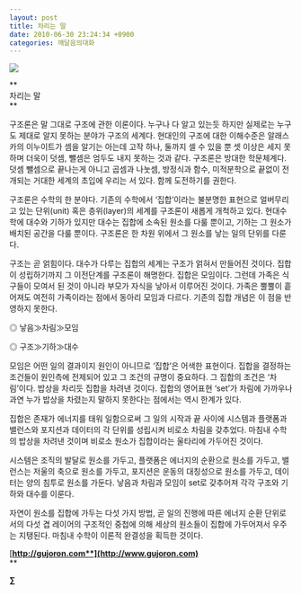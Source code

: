 ```yaml
---
layout: post
title: 차리는 말
date: 2010-06-30 23:24:34 +0900
categories: 깨달음의대화
---
```

![](http://gujoron.com/xe/files/attach/images/187/429/102/z2.JPG)  





  


**  
차리는 말  
** 

구조론은 말 그대로 구조에 관한 이론이다. 누구나 다 알고 있는듯 하지만 실제로는 누구도 제대로 알지 못하는 분야가 구조의 세계다. 현대인의 구조에 대한 이해수준은 알래스카의 이누이트가 셈을 알기는 아는데 고작 하나, 둘까지 셀 수 있을 뿐 셋 이상은 세지 못하며 더욱이 덧셈, 뺄셈은 엄두도 내지 못하는 것과 같다. 구조론은 방대한 학문체계다. 덧셈 뺄셈으로 끝나는게 아니고 곱셈과 나눗셈, 방정식과 함수, 미적분학으로 끝없이 전개되는 거대한 세계의 초입에 우리는 서 있다. 함께 도전하기를 권한다. 





구조론은 수학의 한 분야다. 기존의 수학에서 ‘집합’이라는 불분명한 표현으로 얼버무리고 있는 단위(unit) 혹은 층위(layer)의 세계를 구조론이 새롭게 개척하고 있다. 현대수학에 대수와 기하가 있지만 대수는 집합에 소속된 원소를 다룰 뿐이고, 기하는 그 원소가 배치된 공간을 다룰 뿐이다. 구조론은 한 차원 위에서 그 원소를 낳는 일의 단위를 다룬다. 

  
구조는 곧 얽힘이다. 대수가 다루는 집합의 세계는 구조가 얽혀서 만들어진 것이다. 집합이 성립하기까지 그 이전단계를 구조론이 해명한다. 집합은 모임이다. 그런데 가족은 식구들이 모여서 된 것이 아니라 부모가 자식을 낳아서 이루어진 것이다. 가족은 뿔뿔이 흩어져도 여전히 가족이라는 점에서 동아리 모임과 다르다. 기존의 집합 개념은 이 점을 반영하지 못한다. 



◎ 낳음≫차림≫모임

◎ 구조≫기하≫대수



모임은 어떤 일의 결과이지 원인이 아니므로 ‘집합’은 어색한 표현이다. 집합을 결정하는 조건들이 원인측에 전제되어 있고 그 조건의 규명이 중요하다. 그 집합의 조건은 ‘차림’이다. 밥상을 차리듯 집합을 차려낸 것이다. 집합의 영어표현 ‘set’가 차림에 가까우나 과연 누가 밥상을 차렸는지 말하지 못한다는 점에서는 역시 한계가 있다. 



집합은 존재가 에너지를 태워 일함으로써 그 일의 시작과 끝 사이에 시스템과 플랫폼과 밸런스와 포지션과 데이터의 각 단위를 성립시켜 비로소 차림을 갖추었다. 마침내 수학의 밥상을 차려낸 것이며 비로소 원소가 집합이라는 울타리에 가두어진 것이다. 



시스템은 조직의 발달로 원소를 가두고, 플랫폼은 에너지의 순환으로 원소를 가두고, 밸런스는 저울의 축으로 원소를 가두고, 포지션은 운동의 대칭성으로 원소를 가두고, 데이터는 양의 침투로 원소를 가둔다. 낳음과 차림과 모임이 set로 갖추어져 각각 구조와 기하와 대수를 이룬다.

  
자연이 원소를 집합에 가두는 다섯 가지 방법, 곧 일의 진행에 따른 에너지 순환 단위로서의 다섯 겹 레이어의 구조적인 중첩에 의해 세상의 원소들이 집합에 가두어져서 우주는 지탱된다. 마침내 수학이 이론적 완결성을 획득한 것이다. 





[**http://gujoron.com**](http://www.gujoron.com)**  
** 

**∑**